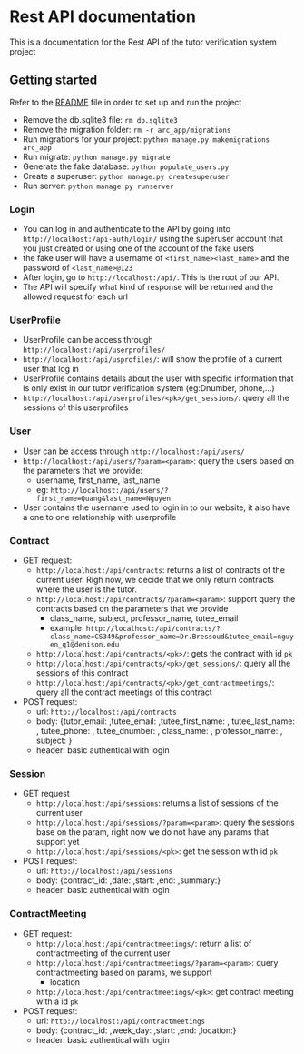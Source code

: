 # Rest API documentation
This is a documentation for the Rest API of the tutor verification system project 

## Getting started
Refer to the [README](https://github.com/quang2705/ARC/blob/develop/README.md) file in order to set up and run the project

- Remove the db.sqlite3 file: `rm db.sqlite3` 
- Remove the migration folder: `rm -r arc_app/migrations`
- Run migrations for your project: `python manage.py makemigrations arc_app`
- Run migrate: `python manage.py migrate` 
- Generate the fake database: `python populate_users.py`
- Create a superuser: `python manage.py createsuperuser`
- Run server: `python manage.py runserver`

### Login 
- You can log in and authenticate to the API by going into `http://localhost:/api-auth/login/` using the superuser account that you just created or using one of the account of the fake users
- the fake user will have a username of `<first_name><last_name>` and the password of `<last_name>@123`
- After login, go to `http://localhost:/api/`. This is the root of our API.
- The API will specify what kind of response will be returned and the allowed request for each url
### UserProfile
- UserProfile can be access through `http://localhost:/api/userprofiles/`
- `http://localhost:/api/usprofiles/`: will show the profile of a current user that log in
- UserProfile contains details about the user with specific information that is only exist in our tutor verification system (eg:Dnumber, phone,...)
- `http://localhost:/api/userprofiles/<pk>/get_sessions/`: query all the sessions of this userprofiles 
### User
- User can be access through `http://localhost:/api/users/`
- `http://localhost:/api/users/?param=<param>`: query the users based on the parameters that we provide:
  - username, first_name, last_name
  - eg: `http://localhost:/api/users/?first_name=Quang&last_name=Nguyen`
- User contains the username used to login in to our website, it also have a one to one relationship with userprofile
### Contract 
- GET request:
  -  `http://localhost:/api/contracts`: returns a list of contracts of the current user. Righ now, we decide that we only return contracts where the user is the tutor.
  - `http://localhost:/api/contracts/?param=<param>`: support query the contracts based on the parameters that we provide
    - class_name, subject, professor_name, tutee_email
    - example: `http://localhost:/api/contracts/?class_name=CS349&professor_name=Dr.Bressoud&tutee_email=nguyen_q1@denison.edu`
  - `http://localhost:/api/contracts/<pk>/`: gets the contract with id `pk`
  - `http://localhost:/api/contracts/<pk>/get_sessions/`: query all the sessions of this contract
  - `http://localhost:/api/contracts/<pk>/get_contractmeetings/`: query all the contract meetings of this contract
- POST request: 
  - url: `http://localhost:/api/contracts`
  - body: {tutor_email: ,tutee_email: ,tutee_first_name: , tutee_last_name: , tutee_phone: , tutee_dnumber: , class_name: , professor_name: , subject: }
  - header: basic authentical with login
  
### Session 
- GET request
  - `http://localhost:/api/sessions`: returns a list of sessions of the current user
  - `http://localhost:/api/sessions/?param=<param>`: query the sessions base on the param, right now we do not have any params that support yet
  - `http://localhost:/api/sessions/<pk>`: get the session with id `pk`
- POST request: 
  - url: `http://localhost:/api/sessions`
  - body: {contract_id: ,date: ,start: ,end: ,summary:}
  - header: basic authentical with login
### ContractMeeting
- GET request:
  - `http://localhost:/api/contractmeetings/`: return a list of contractmeeting of the current user 
  - `http://localhost:/api/contractmeetings/?param=<param>`: query contractmeeting based on params, we support 
    - location
  - `http://localhost:/api/contractmeetings/<pk>`: get contract meeting with a id `pk`
- POST request: 
  - url: `http://localhost:/api/contractmeetings`
  - body: {contract_id: ,week_day: ,start: ,end: ,location:}
  - header: basic authentical with login
